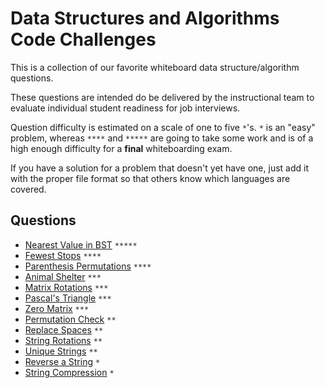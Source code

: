 # Data Structures and Algorithms Code Challenges

This is a collection of our favorite whiteboard data structure/algorithm questions.

These questions are intended do be delivered by the instructional team to evaluate individual student readiness for job interviews.

Question difficulty is estimated on a scale of one to five `*`'s. `*` is an "easy" problem, whereas `****` and `*****` are going to take some work and is of a high enough difficulty for a **final** whiteboarding exam.

If you have a solution for a problem that doesn't yet have one, just add it with the proper file format so that others know which languages are covered.

## Questions

- [Nearest Value in BST](./nearest-value-bst) `*****`
- [Fewest Stops](./fewest-stops) `****`
- [Parenthesis Permutations](./paren-permutations) `****`
- [Animal Shelter](./animal-shelter) `***`
- [Matrix Rotations](./rotate-matrix) `***`
- [Pascal's Triangle](./pascals-triangle) `***`
- [Zero Matrix](./zero-matrix) `***`
- [Permutation Check](./permutation) `**`
- [Replace Spaces](./replace-spaces) `**`
- [String Rotations](./string-rotations) `**`
- [Unique Strings](./unique-string) `**`
- [Reverse a String](./reverse-string) `*`
- [String Compression](./compression) `*`


